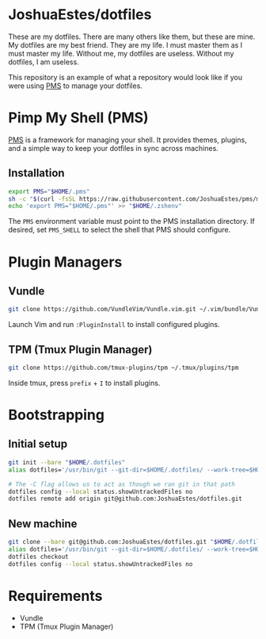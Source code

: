 JoshuaEstes/dotfiles
====================

These are my dotfiles. There are many others like them, but these are mine. My
dotfiles are my best friend. They are my life. I must master them as I must
master my life. Without me, my dotfiles are useless. Without my dotfiles, I am
useless.

This repository is an example of what a repository would look like if you were
using [PMS](https://github.com/JoshuaEstes/pms) to manage your dotfiles.

# Pimp My Shell (PMS)

[PMS](https://github.com/JoshuaEstes/pms) is a framework for managing your
shell. It provides themes, plugins, and a simple way to keep your dotfiles in
sync across machines.

## Installation

```sh
export PMS="$HOME/.pms"
sh -c "$(curl -fsSL https://raw.githubusercontent.com/JoshuaEstes/pms/main/scripts/install.sh)"
echo 'export PMS="$HOME/.pms"' >> "$HOME/.zshenv"
```

The `PMS` environment variable must point to the PMS installation directory. If
desired, set `PMS_SHELL` to select the shell that PMS should configure.

# Plugin Managers

## Vundle

```sh
git clone https://github.com/VundleVim/Vundle.vim.git ~/.vim/bundle/Vundle.vim
```

Launch Vim and run `:PluginInstall` to install configured plugins.

## TPM (Tmux Plugin Manager)

```sh
git clone https://github.com/tmux-plugins/tpm ~/.tmux/plugins/tpm
```

Inside tmux, press `prefix` + `I` to install plugins.

# Bootstrapping

## Initial setup

```sh
git init --bare "$HOME/.dotfiles"
alias dotfiles='/usr/bin/git --git-dir=$HOME/.dotfiles/ --work-tree=$HOME -C $HOME'

# The -C flag allows us to act as though we ran git in that path
dotfiles config --local status.showUntrackedFiles no
dotfiles remote add origin git@github.com:JoshuaEstes/dotfiles.git
```

## New machine

```sh
git clone --bare git@github.com:JoshuaEstes/dotfiles.git "$HOME/.dotfiles"
alias dotfiles='/usr/bin/git --git-dir=$HOME/.dotfiles/ --work-tree=$HOME -C $HOME'
dotfiles checkout
dotfiles config --local status.showUntrackedFiles no
```

# Requirements

* Vundle
* TPM (Tmux Plugin Manager)
